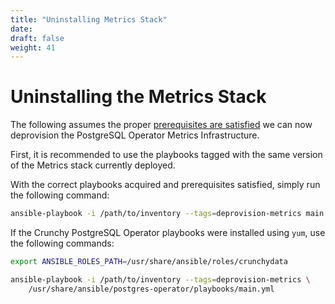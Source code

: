 ```yaml
---
title: "Uninstalling Metrics Stack"
date:
draft: false
weight: 41
---
```


# Uninstalling the Metrics Stack

The following assumes the proper [prerequisites are satisfied](/installation/install-with-ansible/prereq/prerequisites/)
we can now deprovision the PostgreSQL Operator Metrics Infrastructure.

First, it is recommended to use the playbooks tagged with the same version
of the Metrics stack currently deployed.

With the correct playbooks acquired and prerequisites satisfied, simply run
the following command:

```bash
ansible-playbook -i /path/to/inventory --tags=deprovision-metrics main.yml
```

If the Crunchy PostgreSQL Operator playbooks were installed using `yum`, use the
following commands:

```bash
export ANSIBLE_ROLES_PATH=/usr/share/ansible/roles/crunchydata

ansible-playbook -i /path/to/inventory --tags=deprovision-metrics \
    /usr/share/ansible/postgres-operator/playbooks/main.yml
```
